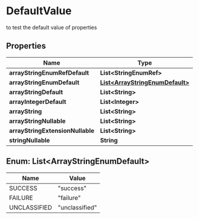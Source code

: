 

# DefaultValue

to test the default value of properties

## Properties

| Name | Type | Description | Notes |
|------------ | ------------- | ------------- | -------------|
|**arrayStringEnumRefDefault** | **List&lt;StringEnumRef&gt;** |  |  [optional] |
|**arrayStringEnumDefault** | [**List&lt;ArrayStringEnumDefault&gt;**](#List&lt;ArrayStringEnumDefault&gt;) |  |  [optional] |
|**arrayStringDefault** | **List&lt;String&gt;** |  |  [optional] |
|**arrayIntegerDefault** | **List&lt;Integer&gt;** |  |  [optional] |
|**arrayString** | **List&lt;String&gt;** |  |  [optional] |
|**arrayStringNullable** | **List&lt;String&gt;** |  |  [optional] |
|**arrayStringExtensionNullable** | **List&lt;String&gt;** |  |  [optional] |
|**stringNullable** | **String** |  |  [optional] |



## Enum: List&lt;ArrayStringEnumDefault&gt;

| Name | Value |
|---- | -----|
| SUCCESS | &quot;success&quot; |
| FAILURE | &quot;failure&quot; |
| UNCLASSIFIED | &quot;unclassified&quot; |



